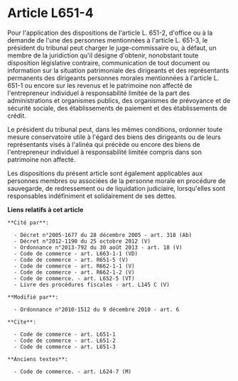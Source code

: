 # Article L651-4

Pour l'application des dispositions de l'article L. 651-2, d'office ou à la demande de l'une des personnes mentionnées à
l'article L. 651-3, le président du tribunal peut charger le juge-commissaire ou, à défaut, un membre de la juridiction qu'il
désigne d'obtenir, nonobstant toute disposition législative contraire, communication de tout document ou information sur la
situation patrimoniale des dirigeants et des représentants permanents des dirigeants personnes morales mentionnées à
l'article L. 651-1 ou encore sur les revenus et le patrimoine non affecté de l'entrepreneur individuel à responsabilité
limitée de la part des administrations et organismes publics, des organismes de prévoyance et de sécurité sociale, des
établissements de paiement et des établissements de crédit. 

Le président du tribunal peut, dans les mêmes conditions, ordonner toute mesure conservatoire utile à l'égard des biens des
dirigeants ou de leurs représentants visés à l'alinéa qui précède ou encore des biens de l'entrepreneur individuel à
responsabilité limitée compris dans son patrimoine non affecté. 

Les dispositions du présent article sont également applicables aux personnes membres ou associées de la personne morale en
procédure de sauvegarde, de redressement ou de liquidation judiciaire, lorsqu'elles sont responsables indéfiniment et
solidairement de ses dettes.

**Liens relatifs à cet article**

	**Cité par**:

	  - Décret n°2005-1677 du 28 décembre 2005 - art. 318 (Ab)
	  - Décret n°2012-1190 du 25 octobre 2012 (V)
	  - Ordonnance n°2013-792 du 30 août 2013 - art. 18 (V)
	  - Code de commerce - art. L663-1-1 (VD)
	  - Code de commerce - art. R651-5 (V)
	  - Code de commerce - art. R662-1-1 (V)
	  - Code de commerce - art. R662-1-2 (V)
	  - Code de commerce. - art. L652-5 (VT)
	  - Livre des procédures fiscales - art. L145 C (V)

	**Modifié par**:

	  - Ordonnance n°2010-1512 du 9 décembre 2010 - art. 6

	**Cite**:

	  - Code de commerce - art. L651-1
	  - Code de commerce - art. L651-2
	  - Code de commerce - art. L651-3

	**Anciens textes**:

	  - Code de commerce. - art. L624-7 (M)
